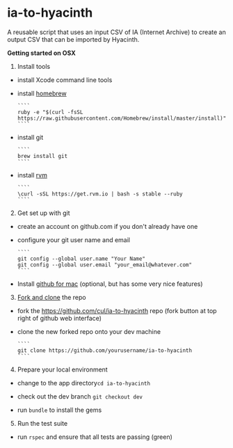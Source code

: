 # ia-to-hyacinth


A reusable script that uses an input CSV of IA (Internet Archive) to create an output CSV that can be imported by Hyacinth.

**Getting started on OSX**

1. Install tools
  - install Xcode command line tools

  - install [homebrew](http://brew.sh/)
  
        ````
        ruby -e "$(curl -fsSL https://raw.githubusercontent.com/Homebrew/install/master/install)"
        ````
  - install git
  
        ````
        brew install git
        ````
  - install [rvm](http://rvm.io/rvm/install)

        ````
        \curl -sSL https://get.rvm.io | bash -s stable --ruby
        ````
  
2.  Get set up with git
  - create an account on github.com if you don't already have one
  - configure your git user name and email
  
        ````
        git config --global user.name "Your Name"
        git config --global user.email "your_email@whatever.com"
        ````

  - Install [github for mac](http://mac.github.com/) (optional, but has some very nice features) 

3. [Fork and clone](https://help.github.com/articles/fork-a-repo/) the repo
  - fork the https://github.com/cul/ia-to-hyacinth repo (fork button at top right of github web interface)
  - clone the new forked repo onto your dev machine
 
        ````
        git clone https://github.com/yourusername/ia-to-hyacinth        ````
 
4. Prepare your local environment
 - change to the app directory`cd ia-to-hyacinth`

 - check out the dev branch `git checkout dev`

 - run `bundle` to install the gems 
        
5. Run the test suite
  - run `rspec` and ensure that all tests are passing (green)